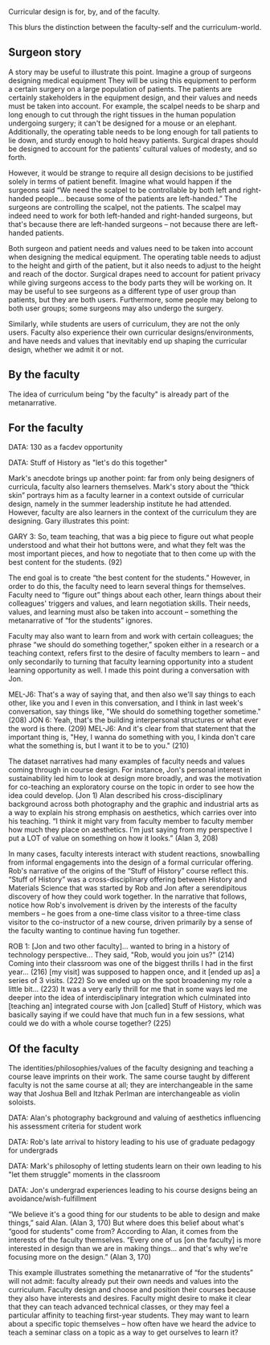 Curricular design is for, by, and of the faculty.

This blurs the distinction between the faculty-self and the curriculum-world.

Surgeon story
----------------
A story may be useful to illustrate this point. Imagine a group of surgeons designing medical equipment They will be using this equipment to perform a certain surgery on a large population of patients. The patients are certainly stakeholders in the equipment design, and their values and needs must be taken into account. For example, the scalpel needs to be sharp and long enough to cut through the right tissues in the human population undergoing surgery; it can't be designed for a mouse or an elephant. Additionally, the operating table needs to be long enough for tall patients to lie down, and sturdy enough to hold heavy patients. Surgical drapes should be designed to account for the patients' cultural values of modesty, and so forth.

However, it would be strange to require all design decisions to be justified solely in terms of patient benefit. Imagine what would happen if the surgeons said “We need the scalpel to be controllable by both left and right-handed people...  because some of the patients are left-handed.” The surgeons are controlling the scalpel, not the patients. The scalpel may indeed need to work for both left-handed and right-handed surgeons, but that's because there are left-handed surgeons – not because there are left-handed patients.

Both surgeon and patient needs and values need to be taken into account when designing the medical equipment. The operating table needs to adjust to the height and girth of the patient, but it also needs to adjust to the height and reach of the doctor. Surgical drapes need to account for patient privacy while giving surgeons access to the body parts they will be working on. It may be useful to see surgeons as a different type of user group than patients, but they are both users. Furthermore, some people may belong to both user groups; some surgeons may also undergo the surgery.

Similarly, while students are users of curriculum, they are not the only users. Faculty  also experience their own curricular designs/environments, and have needs and values that inevitably end up shaping the curricular design, whether we admit it or not.

By the faculty
------------------
The idea of curriculum being "by the faculty" is already part of the metanarrative.

For the faculty
------------------

DATA: 130 as a facdev opportunity

DATA: Stuff of History as "let's do this together"

Mark's anecdote brings up another point: far from only being designers of curricula, faculty also learners themselves. Mark's story about the “thick skin” portrays him as a faculty learner in a context outside of curricular design, namely in the summer leadership institute he had attended. However, faculty are also learners in the context of the curriculum they are designing. Gary illustrates this point:

GARY 3: So, team teaching, that was a big piece to figure out what people understood and what their hot buttons were, and what they felt was the most important pieces, and how to negotiate that to then come up with the best content for the students. (92)

The end goal is to create “the best content for the students.” However, in order to do this, the faculty need to learn several things for themselves. Faculty need to “figure out” things about each other, learn things about their colleagues' triggers and values, and learn negotiation skills. Their needs, values, and learning must  also be taken into account – something the metanarrative of “for the students” ignores.

Faculty may also want to learn from and work with certain colleagues; the phrase “we should do something together,” spoken either in a research or a teaching context, refers first to the desire of faculty members to learn – and only secondarily to turning that faculty learning opportunity into a student learning opportunity as well. I made this point during a conversation with Jon.

MEL-J6: That's a way of saying that, and then also we'll say things to each other, like you and I even in this conversation, and I think in last week's conversation, say things like, "We should do something together sometime." (208)
JON 6: Yeah, that's the building interpersonal structures or what ever the word is there. (209)
MEL-J6: And it's clear from that statement that the important thing is, "Hey, I wanna do something with you, I kinda don't care what the something is, but I want it to be to you." (210)

The dataset narratives had many examples of faculty needs and values coming through in course design. For instance, Jon's personal interest in sustainability led him to look at design more broadly, and was the motivation for co-teaching an exploratory course on the topic in order to see how the idea could develop. (Jon 1) Alan described his cross-disciplinary background across both photography and the graphic and industrial arts as a way to explain his strong emphasis on aesthetics, which carries over into his teaching. “I think it might vary from faculty member to faculty member how much they place on aesthetics. I'm just saying from my perspective I put a LOT of value on something on how it looks.” (Alan 3, 208)

In many cases, faculty interests interact with student reactions, snowballing from informal engagements into the design of a formal curricular offering. Rob's narrative of the origins of the “Stuff of History” course reflect this. “Stuff of History” was a cross-disciplinary offering between History and Materials Science that was started by Rob and Jon after a serendipitous discovery of how they could work together. In the narrative that follows, notice how Rob's involvement is driven by the interests of the faculty members – he goes from a one-time class visitor to a three-time class visitor to the co-instructor of a new course, driven primarily by a sense of the faculty wanting to continue having fun together.

ROB 1: [Jon and two other faculty]... wanted to bring in a history of technology perspective... They said, "Rob, would you join us?" (214) Coming into their classroom was one of the biggest thrills I had in the first year... (216) [my visit] was supposed to happen once, and it [ended up as] a series of 3 visits. (222) So we ended up on the spot broadening my role a little bit... (223) It was a very early thrill for me that in some ways led me deeper into the idea of interdisciplinary integration which culminated into [teaching an] integrated course with Jon [called] Stuff of History, which was basically saying if we could have that much fun in a few sessions, what could we do with a whole course together? (225)

Of the faculty
-------------------
The identities/philosophies/values of the faculty designing and teaching a course leave imprints on their work. The same course taught by different faculty is not the same course at all; they are interchangeable in the same way that Joshua Bell and Itzhak Perlman are interchangeable as violin soloists.

DATA: Alan's photography background and valuing of aesthetics influencing his assessment criteria for student work

DATA: Rob's late arrival to history leading to his use of graduate pedagogy for undergrads

DATA: Mark's philosophy of letting students learn on their own leading to his "let them struggle" moments in the classroom

DATA: Jon's undergrad experiences leading to his course designs being an avoidance/wish-fulfillment

“We believe it's a good thing for our students to be able to design and make things,” said Alan. (Alan 3, 170) But where does this belief about what's “good for students” come from? According to Alan, it comes from the interests of the faculty themselves. “Every one of us [on the faculty] is more interested in design than we are in making things... and that's why we're focusing more on the design.” (Alan 3, 170)

This example illustrates something the metanarrative of “for the students” will not admit: faculty already put their own needs and values into the curriculum. Faculty design and choose and position their courses because they also have interests and desires. Faculty might desire to make it clear that they can teach advanced technical classes, or they may feel a particular affinity to teaching first-year students. They may want to learn about a specific topic themselves – how often have we heard the advice to teach a seminar class on a topic as a way to get ourselves to learn it?
